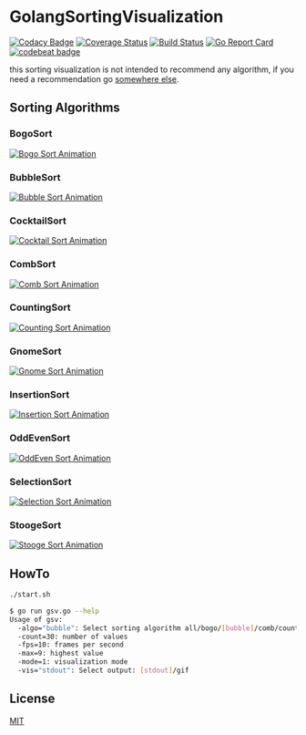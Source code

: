 # GolangSortingVisualization

[![Codacy Badge](https://api.codacy.com/project/badge/Grade/17d6bbf515e9433d9ca995eae45aad16)](https://www.codacy.com/app/SimonWaldherr/GolangSortingVisualization?utm_source=github.com&utm_medium=referral&utm_content=SimonWaldherr/GolangSortingVisualization&utm_campaign=badger)
[![Coverage Status](https://coveralls.io/repos/SimonWaldherr/GolangSortingVisualization/badge.png)](https://coveralls.io/r/SimonWaldherr/GolangSortingVisualization) 
[![Build Status](https://travis-ci.org/SimonWaldherr/GolangSortingVisualization.svg?branch=master)](https://travis-ci.org/SimonWaldherr/GolangSortingVisualization) 
[![Go Report Card](https://goreportcard.com/badge/github.com/simonwaldherr/GolangSortingVisualization)](https://goreportcard.com/report/github.com/simonwaldherr/GolangSortingVisualization)
[![codebeat badge](https://codebeat.co/badges/c175babc-9113-40ab-8802-1cdb4b14d250)](https://codebeat.co/projects/github-com-simonwaldherr-golangsortingvisualization-master)

this sorting visualization is not intended to recommend any algorithm, if you need a recommendation go [somewhere else](https://en.wikipedia.org/wiki/Sorting_algorithm#Comparison_of_algorithms).

## Sorting Algorithms

### BogoSort

[![Bogo Sort Animation](https://simonwaldherr.github.io/GolangSortingVisualization/sort_bogo.gif)](https://en.wikipedia.org/wiki/Bogosort) 

### BubbleSort

[![Bubble Sort Animation](https://simonwaldherr.github.io/GolangSortingVisualization/sort_bubble.gif)](https://en.wikipedia.org/wiki/Bubble_sort) 

### CocktailSort

[![Cocktail Sort Animation](https://simonwaldherr.github.io/GolangSortingVisualization/sort_cocktail.gif)](https://en.wikipedia.org/wiki/Cocktail_shaker_sort) 

### CombSort

[![Comb Sort Animation](https://simonwaldherr.github.io/GolangSortingVisualization/sort_comb.gif)](https://en.wikipedia.org/wiki/Comb_sort) 

### CountingSort

[![Counting Sort Animation](https://simonwaldherr.github.io/GolangSortingVisualization/sort_counting.gif)](https://en.wikipedia.org/wiki/Counting_sort)

### GnomeSort

[![Gnome Sort Animation](https://simonwaldherr.github.io/GolangSortingVisualization/sort_gnome.gif)](https://en.wikipedia.org/wiki/Gnome_sort)

### InsertionSort

[![Insertion Sort Animation](https://simonwaldherr.github.io/GolangSortingVisualization/sort_insertion.gif)](https://en.wikipedia.org/wiki/Insertion_sort)

### OddEvenSort

[![OddEven Sort Animation](https://simonwaldherr.github.io/GolangSortingVisualization/sort_oddEven.gif)](https://en.wikipedia.org/wiki/Odd–even_sort)

### SelectionSort

[![Selection Sort Animation](https://simonwaldherr.github.io/GolangSortingVisualization/sort_selection.gif)](https://en.wikipedia.org/wiki/Selection_sort)

### StoogeSort

[![Stooge Sort Animation](https://simonwaldherr.github.io/GolangSortingVisualization/sort_stooge.gif)](https://en.wikipedia.org/wiki/Stooge_sort)

## HowTo

```sh
./start.sh
```

```sh
$ go run gsv.go --help
Usage of gsv:
  -algo="bubble": Select sorting algorithm all/bogo/[bubble]/comb/counting/gnome/insertion/oddEven/selection/sleep
  -count=30: number of values
  -fps=10: frames per second
  -max=9: highest value
  -mode=1: visualization mode
  -vis="stdout": Select output: [stdout]/gif
```

## License

[MIT](https://github.com/SimonWaldherr/GolangSortingVisualization/blob/master/LICENSE)